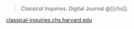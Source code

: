 > *Classical Inquiries*. Digital Journal @[[chs]]. 

[classical-inquiries.chs.harvard.edu](https://classical-inquiries.chs.harvard.edu/)